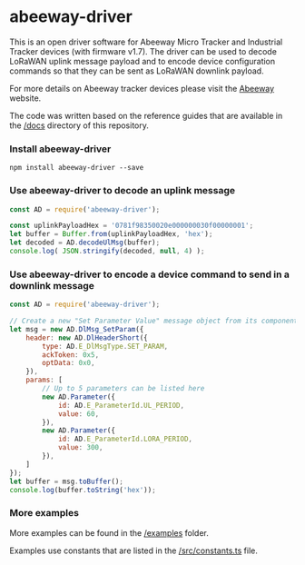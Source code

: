 # abeeway-driver
This is an open driver software for Abeeway Micro Tracker and Industrial Tracker devices (with firmware v1.7). The driver can be used to decode LoRaWAN uplink message payload and to encode device configuration commands so that they can be sent as LoRaWAN downlink payload.

For more details on Abeeway tracker devices please visit the 
[Abeeway](https://www.abeeway.com/products/) 
website. 

The code was written based on the reference guides that are available in the 
[/docs](https://github.com/norbertherbert/abeeway-driver/tree/master/docs) 
directory of this repository.

### Install abeeway-driver
    npm install abeeway-driver --save

### Use abeeway-driver to decode an uplink message
```javascript
const AD = require('abeeway-driver');

const uplinkPayloadHex = '0781f98350020e000000030f00000001';
let buffer = Buffer.from(uplinkPayloadHex, 'hex');
let decoded = AD.decodeUlMsg(buffer);
console.log( JSON.stringify(decoded, null, 4) );
```
### Use abeeway-driver to encode a device command to send in a downlink message
```javascript
const AD = require('abeeway-driver');

// Create a new "Set Parameter Value" message object from its components
let msg = new AD.DlMsg_SetParam({
    header: new AD.DlHeaderShort({
        type: AD.E_DlMsgType.SET_PARAM,
        ackToken: 0x5,
        optData: 0x0,
    }),
    params: [
        // Up to 5 parameters can be listed here
        new AD.Parameter({
            id: AD.E_ParameterId.UL_PERIOD,
            value: 60,
        }),
        new AD.Parameter({
            id: AD.E_ParameterId.LORA_PERIOD,
            value: 300,
        }),
    ]
});
let buffer = msg.toBuffer();
console.log(buffer.toString('hex'));
```

### More examples
More examples can be found in the 
[/examples](https://github.com/norbertherbert/abeeway-driver/tree/master/examples)
folder.

Examples use constants that are listed in the 
[/src/constants.ts](https://github.com/norbertherbert/abeeway-driver/tree/master//src/constants.ts)
file.
